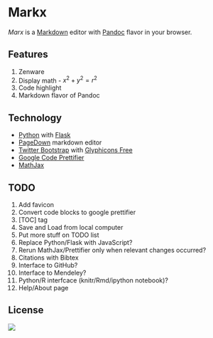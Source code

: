 # Markx

*Marx* is a [Markdown] editor with [Pandoc] flavor in your browser.

## Features

1. Zenware
2. Display math - $x^2+y^2=r^2$
3. Code highlight
4. Markdown flavor of Pandoc

## Technology

  * [Python] with [Flask]
  * [PageDown] markdown editor
  * [Twitter Bootstrap] with [Glyphicons Free]
  * [Google Code Prettifier]
  * [MathJax]

## TODO

1. Add favicon
1. Convert code blocks to google prettifier 
1. [TOC] tag
1. Save and Load from local computer
1. Put more stuff on TODO list
1. Replace Python/Flask with JavaScript?
1. Rerun MathJax/Prettifier only when relevant changes occurred?
1. Citations with Bibtex
1. Interface to GitHub?
1. Interface to Mendeley?
1. Python/R interfcace (knitr/Rmd/ipython notebook)?
1. Help/About page

## License

![](http://i.creativecommons.org/l/by-nc-sa/3.0/80x15.png)

[Markdown]: http://daringfireball.net/projects/markdown/
[Pandoc]: http://johnmacfarlane.net/pandoc
[Python]: http://python.org/
[Flask]: http://flask.pocoo.org/
[Twitter Bootstrap]: http://blog.getbootstrap.com/
[Google Code Prettifier]: http://code.google.com/p/google-code-prettify/
[Glyphicons Free]: http://glyphicons.com/
[MathJax]: http://mathjax.org/
[PageDown]: http://code.google.com/p/pagedown/